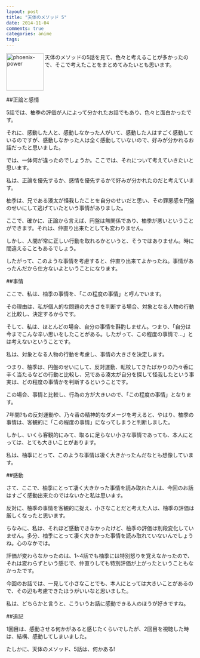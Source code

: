 ```yaml
---
layout: post
title: "天体のメソッド 5"
date: 2014-11-04
comments: true
categories: anime
tags: 
---
```

<img src="{{ root_url }}/images/more.png" alt="phoenix-power" align="left" width="100" height="100">天体のメソッドの5話を見て、色々と考えることが多かったので、そこで考えたことをまとめてみたいとも思います。<!--more--><br clear="all">

##正論と感情

5話では、柚季の評価が人によって分かれたお話でもあり、色々と面白かったです。

それに、感動した人と、感動しなかった人がいて、感動した人はすごく感動しているのですが、感動しなかった人は全く感動していないので、好みが分かれるお話だったと思いました。

では、一体何が違ったのでしょうか。ここでは、それについて考えていきたいと思います。

私は、正論を優先するか、感情を優先するかで好みが分かれたのだと考えています。

柚季は、兄である湊太が怪我したことを自分のせいだと思い、その罪悪感を円盤のせいにして逃げていたという事情がありました。

ここで、確かに、正論から言えば、円盤は無関係であり、柚季が悪いということができます。それは、仲直り出来たとしても変わりません。

しかし、人間が常に正しい行動を取れるかというと、そうではありません。時に間違えることもあるでしょう。

したがって、このような事情を考慮すると、仲直り出来てよかったね。事情があったんだから仕方ないよということになります。

##事情

ここで、私は、柚季の事情を、「この程度の事情」と呼んでいます。

その理由は、私が個人的な問題の大きさを判断する場合、対象となる人物の行動と比較し、決定するからです。

そして、私は、ほとんどの場合、自分の事情を斟酌しません。つまり、「自分は今までこんな辛い思いをしたことがある。したがって、この程度の事情で...」とは考えないということです。

私は、対象となる人物の行動を考慮し、事情の大きさを決定します。

つまり、柚季は、円盤のせいにして、反対運動、転校してきたばかりの乃々香に辛く当たるなどの行動と比較し、兄である湊太が自分を探して怪我したという事実は、どの程度の事情かを判断するということです。

この場合、事情と比較し、行為の方が大きいので、「この程度の事情」となります。

7年間?もの反対運動や、乃々香の精神的なダメージを考えると、やはり、柚季の事情は、客観的に「この程度の事情」になってしまうと判断しました。

しかし、いくら客観的にみて、取るに足らない小さな事情であっても、本人にとっては、とても大きいことがあります。

私は、柚季にとって、このような事情は凄く大きかったんだなとも想像しています。

##感動

さて、ここで、柚季にとって凄く大きかった事情を読み取れた人は、今回のお話はすごく感動出来たのではないかと私は思います。

反対に、柚季の事情を客観的に捉え、小さなことだと考えた人は、柚季の評価は厳しくなったと思います。

ちなみに、私は、それほど感動できなかったけど、柚季の評価は別段変化していません。多分、柚季にとって凄く大きかった事情を読み取れていないんでしょうね。心のなかでは。

評価が変わらなかったのは、1~4話でも柚季には特別怒りを覚えなかったので、それは変わらずという感じで、仲直りしても特別評価が上がったということもなかったです。

今回のお話では、一見して小さなことでも、本人にとっては大きいことがあるので、その辺も考慮できたほうがいいなと思いました。

私は、どちらかと言うと、こういうお話に感動できる人のほうが好きですね。

##追記

1回目は、感動させる何かがあると感じたくらいでしたが、2回目を視聴した時は、結構、感動してしまいました。

たしかに、天体のメソッド、5話は、何かある!

